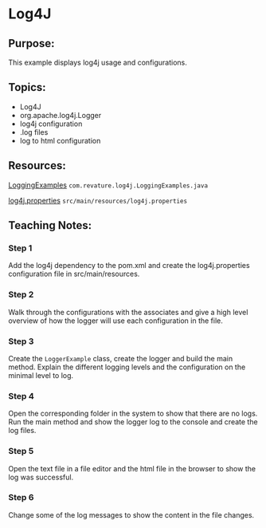 # Log4J
## Purpose:
This example displays log4j usage and configurations.
## Topics:
* Log4J
* org.apache.log4j.Logger
* log4j configuration
* .log files
* log to html configuration
## Resources:
[LoggingExamples](https://gitlab.com/revature_training/java-team/-/blob/master/java-standard-examples/java/src/main/java/com/revature/log4j/LoggingExamples.java) `com.revature.log4j.LoggingExamples.java`

[log4j.properties](https://gitlab.com/revature_training/java-team/-/blob/master/java-standard-examples/java/src/main/resources/log4j.properties) `src/main/resources/log4j.properties`
## Teaching Notes:
### Step 1
Add the log4j dependency to the pom.xml and create the log4j.properties configuration file in src/main/resources.
### Step 2
Walk through the configurations with the associates and give a high level overview of how the logger will use each configuration in the file.
### Step 3
Create the `LoggerExample` class, create the logger and build the main method. Explain the different logging levels and the configuration on the minimal level to log.
### Step 4
Open the corresponding folder in the system to show that there are no logs. Run the main method and show the logger log to the console and create the log files.
### Step 5
Open the text file in a file editor and the html file in the browser to show the log was successful.
### Step 6
Change some of the log messages to show the content in the file changes. 